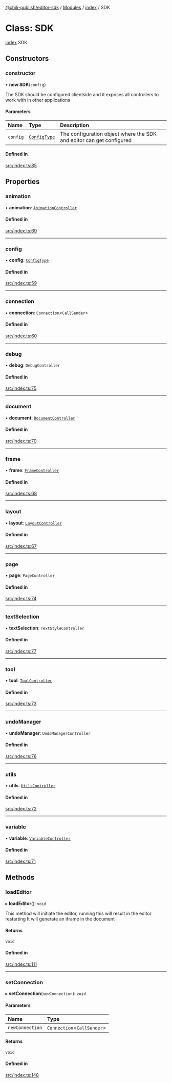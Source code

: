 [@chili-publish/editor-sdk](../README.md) / [Modules](../modules.md) / [index](../modules/index.md) / SDK

# Class: SDK

[index](../modules/index.md).SDK

## Constructors

### constructor

• **new SDK**(`config`)

The SDK should be configured clientside and it exposes all controllers to work with in other applications

#### Parameters

| Name | Type | Description |
| :------ | :------ | :------ |
| `config` | [`ConfigType`](../modules/index.md#configtype) | The configuration object where the SDK and editor can get configured |

#### Defined in

[src/index.ts:85](https://github.com/chili-publish/editor-sdk/blob/c6e096c/src/index.ts#L85)

## Properties

### animation

• **animation**: [`AnimationController`](controllers_AnimationController.AnimationController.md)

#### Defined in

[src/index.ts:69](https://github.com/chili-publish/editor-sdk/blob/c6e096c/src/index.ts#L69)

___

### config

• **config**: [`ConfigType`](../modules/index.md#configtype)

#### Defined in

[src/index.ts:59](https://github.com/chili-publish/editor-sdk/blob/c6e096c/src/index.ts#L59)

___

### connection

• **connection**: `Connection`<`CallSender`\>

#### Defined in

[src/index.ts:60](https://github.com/chili-publish/editor-sdk/blob/c6e096c/src/index.ts#L60)

___

### debug

• **debug**: `DebugController`

#### Defined in

[src/index.ts:75](https://github.com/chili-publish/editor-sdk/blob/c6e096c/src/index.ts#L75)

___

### document

• **document**: [`DocumentController`](controllers_DocumentController.DocumentController.md)

#### Defined in

[src/index.ts:70](https://github.com/chili-publish/editor-sdk/blob/c6e096c/src/index.ts#L70)

___

### frame

• **frame**: [`FrameController`](controllers_FrameController.FrameController.md)

#### Defined in

[src/index.ts:68](https://github.com/chili-publish/editor-sdk/blob/c6e096c/src/index.ts#L68)

___

### layout

• **layout**: [`LayoutController`](controllers_LayoutController.LayoutController.md)

#### Defined in

[src/index.ts:67](https://github.com/chili-publish/editor-sdk/blob/c6e096c/src/index.ts#L67)

___

### page

• **page**: `PageController`

#### Defined in

[src/index.ts:74](https://github.com/chili-publish/editor-sdk/blob/c6e096c/src/index.ts#L74)

___

### textSelection

• **textSelection**: `TextStyleController`

#### Defined in

[src/index.ts:77](https://github.com/chili-publish/editor-sdk/blob/c6e096c/src/index.ts#L77)

___

### tool

• **tool**: [`ToolController`](controllers_ToolController.ToolController.md)

#### Defined in

[src/index.ts:73](https://github.com/chili-publish/editor-sdk/blob/c6e096c/src/index.ts#L73)

___

### undoManager

• **undoManager**: `UndoManagerController`

#### Defined in

[src/index.ts:76](https://github.com/chili-publish/editor-sdk/blob/c6e096c/src/index.ts#L76)

___

### utils

• **utils**: [`UtilsController`](controllers_UtilsController.UtilsController.md)

#### Defined in

[src/index.ts:72](https://github.com/chili-publish/editor-sdk/blob/c6e096c/src/index.ts#L72)

___

### variable

• **variable**: [`VariableController`](controllers_VariableController.VariableController.md)

#### Defined in

[src/index.ts:71](https://github.com/chili-publish/editor-sdk/blob/c6e096c/src/index.ts#L71)

## Methods

### loadEditor

▸ **loadEditor**(): `void`

This method will initiate the editor, running this will result in the editor restarting
It will generate an iframe in the document

#### Returns

`void`

#### Defined in

[src/index.ts:111](https://github.com/chili-publish/editor-sdk/blob/c6e096c/src/index.ts#L111)

___

### setConnection

▸ **setConnection**(`newConnection`): `void`

#### Parameters

| Name | Type |
| :------ | :------ |
| `newConnection` | `Connection`<`CallSender`\> |

#### Returns

`void`

#### Defined in

[src/index.ts:148](https://github.com/chili-publish/editor-sdk/blob/c6e096c/src/index.ts#L148)
